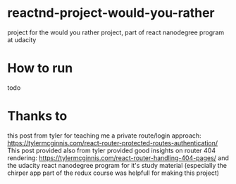# reactnd-project-would-you-rather
project for the would you rather project, part of react nanodegree program at udacity

# How to run
todo 

# Thanks to
this post from tyler for teaching me a private route/login approach: https://tylermcginnis.com/react-router-protected-routes-authentication/
This post provided also from tyler provided good insights on router 404 rendering: https://tylermcginnis.com/react-router-handling-404-pages/
and the udacity react nanodegree program for it's study material (especially the chirper app part of the redux course was helpfull for making this project)